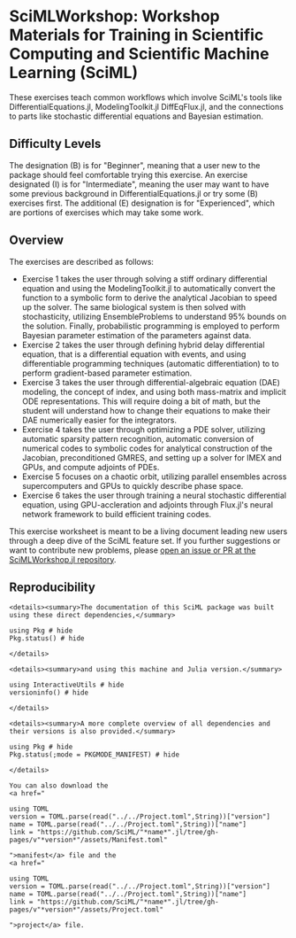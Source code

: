 # SciMLWorkshop: Workshop Materials for Training in Scientific Computing and Scientific Machine Learning (SciML)

These exercises teach common workflows which involve SciML's tools like
DifferentialEquations.jl, ModelingToolkit.jl DiffEqFlux.jl, and the connections to parts
like stochastic differential equations and Bayesian estimation.

## Difficulty Levels

The designation (B) is for "Beginner", meaning that a user new to the package
should feel comfortable trying this exercise. An exercise designated (I) is
for "Intermediate", meaning the user may want to have some previous background
in DifferentialEquations.jl or try some (B) exercises first. The additional
(E) designation is for "Experienced", which are portions of exercises which may
take some work.

## Overview

The exercises are described as follows:

- Exercise 1 takes the user through solving a stiff ordinary differential equation
  and using the ModelingToolkit.jl to automatically convert the function to a
  symbolic form to derive the analytical Jacobian to speed up the solver. The
  same biological system is then solved with stochasticity, utilizing
  EnsembleProblems to understand 95% bounds on the solution. Finally,
  probabilistic programming is employed to perform Bayesian parameter estimation
  of the parameters against data.
- Exercise 2 takes the user through defining hybrid delay differential equation,
  that is a differential equation with events, and using differentiable programming
  techniques (automatic differentiation) to to perform gradient-based parameter
  estimation.
- Exercise 3 takes the user through differential-algebraic equation (DAE)
  modeling, the concept of index, and using both mass-matrix and implicit
  ODE representations. This will require doing a bit of math, but the student
  will understand how to change their equations to make their DAE numerically
  easier for the integrators.
- Exercise 4 takes the user through optimizing a PDE solver, utilizing
  automatic sparsity pattern recognition, automatic conversion of numerical
  codes to symbolic codes for analytical construction of the Jacobian,
  preconditioned GMRES, and setting up a solver for IMEX and GPUs, and compute
  adjoints of PDEs.
- Exercise 5 focuses on a chaotic orbit, utilizing parallel ensembles across
  supercomputers and GPUs to quickly describe phase space.
- Exercise 6 takes the user through training a neural stochastic differential
  equation, using GPU-accleration and adjoints through Flux.jl's neural
  network framework to build efficient training codes.

This exercise worksheet is meant to be a living document leading new users through
a deep dive of the SciML feature set. If you further suggestions
or want to contribute new problems, please 
[open an issue or PR at the SciMLWorkshop.jl repository](https://github.com/SciML/SciMLWorkshop.jl).

## Reproducibility
```@raw html
<details><summary>The documentation of this SciML package was built using these direct dependencies,</summary>
```
```@example
using Pkg # hide
Pkg.status() # hide
```
```@raw html
</details>
```
```@raw html
<details><summary>and using this machine and Julia version.</summary>
```
```@example
using InteractiveUtils # hide
versioninfo() # hide
```
```@raw html
</details>
```
```@raw html
<details><summary>A more complete overview of all dependencies and their versions is also provided.</summary>
```
```@example
using Pkg # hide
Pkg.status(;mode = PKGMODE_MANIFEST) # hide
```
```@raw html
</details>
```
```@raw html
You can also download the
<a href="
```
```@eval
using TOML
version = TOML.parse(read("../../Project.toml",String))["version"]
name = TOML.parse(read("../../Project.toml",String))["name"]
link = "https://github.com/SciML/"*name*".jl/tree/gh-pages/v"*version*"/assets/Manifest.toml"
```
```@raw html
">manifest</a> file and the
<a href="
```
```@eval
using TOML
version = TOML.parse(read("../../Project.toml",String))["version"]
name = TOML.parse(read("../../Project.toml",String))["name"]
link = "https://github.com/SciML/"*name*".jl/tree/gh-pages/v"*version*"/assets/Project.toml"
```
```@raw html
">project</a> file.
```
